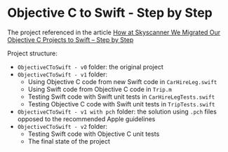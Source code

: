 # Objective C to Swift - Step by Step

The project referenced in the article [How at Skyscanner We Migrated Our Objective C Projects to Swift – Step by Step ](http://codevoyagers.com/2016/03/23/how-we-migrated-our-objective-c-projects-to-swift-step-by-step/)

Project structure:

* `ObjectiveCToSwift - v0` folder: the original project
* `ObjectiveCToSwift - v1` folder:
   *   Using Objective C code from new Swift code in `CarHireLeg.swift`
   *   Using Swift code from Objective C code in `Trip.m`
   *   Testing Swift code with Swift unit tests in `CarHireLegTests.swift`
   *   Testing Objective C code with Swift unit tests in `TripTests.swift`
* `ObjectiveCToSwift - v1 with pch` folder: the solution using `.pch` files opposed to the recommended Apple guidelines
* `ObjectiveCToSwift - v2` folder: 
   * Testing Swift code with Objective C unit tests
   * The final state of the project

